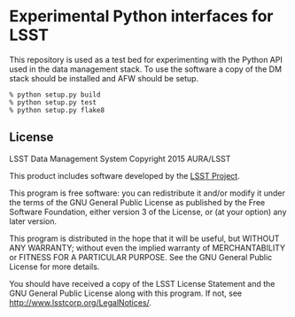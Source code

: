 Experimental Python interfaces for LSST
=======================================

This repository is used as a test bed for experimenting with the Python API used in the data management stack. To use the software a copy of the DM stack should be installed and AFW should be setup.

```
% python setup.py build
% python setup.py test
% python setup.py flake8
```

License
---

LSST Data Management System
Copyright 2015 AURA/LSST

This product includes software developed by the [LSST Project](http://www.lsst.org/).

This program is free software: you can redistribute it and/or modify it under the terms of the GNU General Public License as published by the Free Software Foundation, either version 3 of the License, or (at your option) any later version.

This program is distributed in the hope that it will be useful, but WITHOUT ANY WARRANTY; without even the implied warranty of MERCHANTABILITY or FITNESS FOR A PARTICULAR PURPOSE.    See the GNU General Public License for more details.

You should have received a copy of the LSST License Statement and the GNU General Public License along with this program.  If not, see <http://www.lsstcorp.org/LegalNotices/>.
